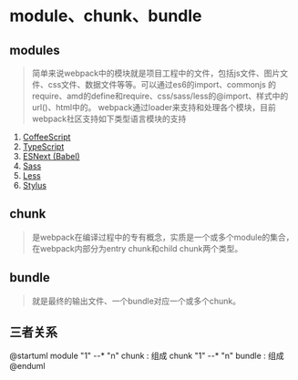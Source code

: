 # module、chunk、bundle

##  modules

> 简单来说webpack中的模块就是项目工程中的文件，包括js文件、图片文件、css文件、数据文件等等。可以通过es6的import、commonjs 的require、amd的define和require、css/sass/less的@import、样式中的url()、html中的<img src="">。
> webpack通过loader来支持和处理各个模块，目前webpack社区支持如下类型语言模块的支持

1. [CoffeeScript](http://coffeescript.org/)
2. [TypeScript](https://www.typescriptlang.org/)
3. [ESNext (Babel)](https://babeljs.io/)
4. [Sass](http://sass-lang.com/)
5. [Less](http://lesscss.org/)
6. [Stylus](http://stylus-lang.com/)

## chunk

> 是webpack在编译过程中的专有概念，实质是一个或多个module的集合，在webpack内部分为entry chunk和child chunk两个类型。

## bundle

> 就是最终的输出文件、一个bundle对应一个或多个chunk。


## 三者关系

@startuml
module "1" --* "n" chunk : 组成
chunk "1" --* "n" bundle : 组成
@enduml